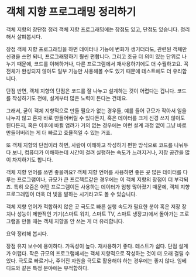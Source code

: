 # 객체 지향 프로그래밍 정리하기

객체 지향의 장단점 정리
객체 지향 프로그래밍에는 장점도 있고, 단점도 있습니다. 정리해서 살펴봅시다.

장점
객체 지향 프로그래밍을 하면 데이터나 기능에 변화가 생기더라도, 관련된 객체만 신경을 쓰면 되니, 프로그래밍하기 훨씬 편합니다.
그리고 조금 더 의미 있는 단위로 나누기 때문에, 코드를 이해하거나, 다른 프로그램에서 재사용하기에도 더 수월하고요.
꼭 전체가 완성되지 않아도 일부 기능만 사용해볼 수도 있기 때문에 테스트에도 더 유리합니다.

단점
반면, 객체 지향의 단점은 코드를 잘 나누고 설계하는 것이 어렵다는 겁니다.
코드를 작성하기도 전에, 설계부터 많은 노력이 든다는 건데요.

그래서, 굳이 객체 지향적으로 만들 필요가 없는 경우들, 예를 들어 규모가 작아서 일을 나누지 않고 혼자 바로 만들어버릴 수 있다든지, 혹은 데이터를 크게 신경 쓰지 않아도 된다든지, 혹은 이후에 바뀔 염려가 거의 없는 경우에는 이런 설계 과정 없이 그냥 바로 만들어버리는 게 더 빠르고 효율적일 수 있는 거죠.

또 객체 지향의 단점이라 하면, 사람이 이해하고 작성하기 편한 방식으로 코드를 나눠두다 보니, 컴퓨터가 이해하는데 시간이 걸려 실행하는 속도가 느려지거나, 저장 공간을 많이 차지하기도 합니다.

객체 지향 언어를 쓰면 좋을까요?
객체 지향 언어를 사용하면 좋은 곳
많은 데이터를 다루는 프로그램이나, 규모가 큰 프로젝트같은 경우에는 이 객체 지향의 장점이 더 부각되죠. 특히 요즘은 어떤 프로그램이든 사용하는 데이터가 엄청 많아졌기 때문에, 객체 지향 프로그래밍이 더욱 더 빛을 발하는 시기라고도 볼 수 있습니다.

객체 지향 언어가 적합하지 않은 곳
극도로 빠른 실행 속도가 필요한 분야 혹은 저장 장치나 성능이 제한적인 기기(스마트 워치, 스마트 TV, 스마트 냉장고)에서 돌아가는 프로그램을 만들 때는 객체 지향을 안 쓰는 게 더 유리합니다.

요약
정리해 봅시다.

장점
유지 보수에 용이하다.
가독성이 높다.
재사용하기 좋다.
테스트가 쉽다.
단점
설계가 어렵다.
작은 규모의 프로그램에서는 객체 지향적으로 작성하는 것이 더 오래 걸릴 수 있다.
극도로 빠르거나, 주어진 자원을 극도로 활용해야 하는 경우에는 좋지 않다.
임베디드와 같은 특정 분야에는 부적합하다.
